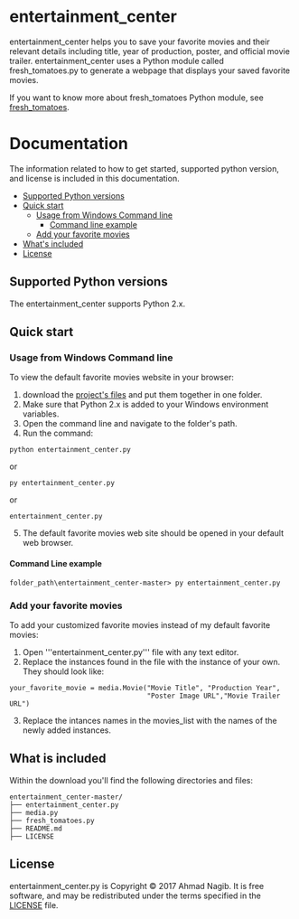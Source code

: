 # entertainment_center

entertainment_center helps you to save your favorite movies and their relevant details including title, year of production, poster, and official movie trailer. entertainment_center uses a Python module called fresh_tomatoes.py to generate a webpage that displays your saved favorite movies.

If you want to know more about fresh_tomatoes Python module, see [fresh_tomatoes](https://github.com/adarsh0806/ud036_StarterCode/blob/master/fresh_tomatoes.py).

# Documentation

The information related to how to get started, supported python version, and license is included in this documentation.

- [Supported Python versions](#supported-python-versions)
- [Quick start](#quick-start)
  - [Usage from Windows Command line](#usage-from-windows-command-line)
     - [Command line example](#command-line-example)
  - [Add your favorite movies](#add-your-favorite-movies)
- [What's included](#what-is-included)
- [License](#license)


## Supported Python versions

The entertainment_center supports Python 2.x.

## Quick start

### Usage from Windows Command line

To view the default favorite movies website in your browser:

1. download the [project's files](https://github.com/ahmadnagib/entertainment_center) and put them together in one folder. 
2. Make sure that Python 2.x is added to your Windows environment variables.
3. Open the command line and navigate to the folder's path.
4. Run the command:
```
python entertainment_center.py
```
or
```
py entertainment_center.py
```
or
```
entertainment_center.py
```
5. The default favorite movies web site should be opened in your default web browser.

#### Command Line example

```
folder_path\entertainment_center-master> py entertainment_center.py
```

### Add your favorite movies

To add your customized favorite movies instead of my default favorite movies:
1. Open '''entertainment_center.py''' file with any text editor.
2. Replace the instances found in the file with the instance of your own. They should look like:
```
your_favorite_movie = media.Movie("Movie Title", "Production Year",
                                  "Poster Image URL","Movie Trailer URL")
```
3. Replace the intances names in the movies_list with the names of the newly added instances.

## What is included

Within the download you'll find the following directories and files:

```
entertainment_center-master/
├── entertainment_center.py
├── media.py
├── fresh_tomatoes.py
├── README.md
├── LICENSE
```

## License

entertainment_center.py is Copyright © 2017 Ahmad Nagib. It is free software, and may be redistributed under the terms specified in the [LICENSE](/LICENSE) file.
